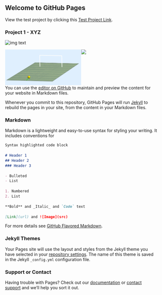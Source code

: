 ## Welcome to GitHub Pages


View the test project by clicking this [Test Project Link](https://github.com/ACM40960/project-fanahanmc).

### Project 1 - XYZ

![img](img/footballgif1.gif) text

<img align="right" src="img/footballgif1.gif" width=50.0%>
<img align="right" src="img/footballgif3.gif" width=50.0%>

You can use the [editor on GitHub](https://github.com/fanahanmc/fanahanmc.github.io/edit/main/README.md) to maintain and preview the content for your website in Markdown files.

Whenever you commit to this repository, GitHub Pages will run [Jekyll](https://jekyllrb.com/) to rebuild the pages in your site, from the content in your Markdown files.

### Markdown

Markdown is a lightweight and easy-to-use syntax for styling your writing. It includes conventions for

```markdown
Syntax highlighted code block

# Header 1
## Header 2
### Header 3

- Bulleted
- List

1. Numbered
2. List

**Bold** and _Italic_ and `Code` text

[Link](url) and ![Image](src)
```

For more details see [GitHub Flavored Markdown](https://guides.github.com/features/mastering-markdown/).

### Jekyll Themes

Your Pages site will use the layout and styles from the Jekyll theme you have selected in your [repository settings](https://github.com/fanahanmc/fanahanmc.github.io/settings/pages). The name of this theme is saved in the Jekyll `_config.yml` configuration file.

### Support or Contact

Having trouble with Pages? Check out our [documentation](https://docs.github.com/categories/github-pages-basics/) or [contact support](https://support.github.com/contact) and we’ll help you sort it out.
